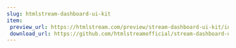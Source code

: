 ```yaml
---
slug: htmlstream-dashboard-ui-kit
item:
 preview_url: https://htmlstream.com/preview/stream-dashboard-ui-kit/index.html
 download_url: https://github.com/htmlstreamofficial/stream-dashboard-ui-kit/archive/master.zip
---
```


